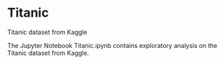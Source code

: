 # Titanic
Titanic dataset from Kaggle

The Jupyter Notebook Titanic.ipynb contains exploratory analysis on the Titanic dataset from Kaggle.

